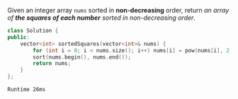 Given an integer array `nums` sorted in **non-decreasing** order, return _an array of **the squares of each number** sorted in non-decreasing order_.

```cpp
class Solution {
public:
    vector<int> sortedSquares(vector<int>& nums) {
        for (int i = 0; i < nums.size(); i++) nums[i] = pow(nums[i], 2);
        sort(nums.begin(), nums.end());
        return nums;
    }
};
```
`Runtime 26ms`
